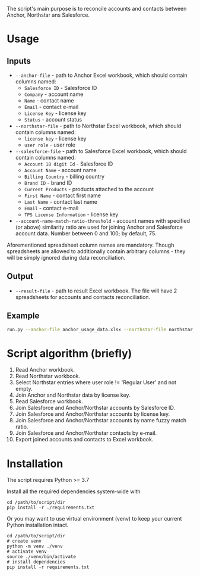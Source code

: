 The script's main purpose is to reconcile accounts and contacts between Anchor, Northstar ans Salesforce.

<h1>Usage</h1>
<h2>Inputs</h2>

* `--anchor-file` - path to Anchor Excel workbook, which should contain columns named:
  * `Salesforce ID` - Salesforce ID
  * `Company` - account name
  * `Name` - contact name
  * `Email`	- contact e-mail
  * `License Key` - license key
  * `Status` - account status
* `--northstar-file` - path to Northstar Excel workbook, which should contain columns named:
  * `license key` - license key
  * `user role` - user role
* `--salesforce-file` - path to Salesforce Excel workbook, which should contain columns named:
  * `Account 18 digit Id` - Salesforce ID
  * `Account Name` - account name
  * `Billing Country` - billing country
  * `Brand ID` - brand ID
  * `Current Products` - products attached to the account 
  * `First Name` - contact first name
  * `Last Name` - contact last name
  * `Email` - contact e-mail
  * `TPS License Information` - license key
* `--account-name-match-ratio-threshold` - account names with specified (or above) similarity ratio are used for joining Anchor and Salesforce account data. Number between 0 and 100; by default, 75.

Aforementioned spreadsheet column names are mandatory. Though spreadsheets are allowed to additionally contain arbitrary columns - they will be simply ignored during data reconciliation.

<h2>Output</h2>

* `--result-file` - path to result Excel workbook. The file will have 2 spreadsheets for accounts and contacts reconciliation.

<h2>Example</h2>

```bash
run.py --anchor-file anchor_usage_data.xlsx --northstar-file northstar_users.xlsx ----salesforce-file "X360sync - Anchor Partner Contacts.xlsx" --account-name-match-ratio-threshold 85 --result-file output.xlsx 
```   
 
<h1>Script algorithm (briefly)</h1>

1. Read Anchor workbook.
1. Read Northstar workbook.
1. Select Northstar entries where user role != 'Regular User' and not empty.
1. Join Anchor and Northstar data by license key.
1. Read Salesforce workbook.
1. Join Salesforce and Anchor/Northstar accounts by Salesforce ID.
1. Join Salesforce and Anchor/Northstar accounts by license key.
1. Join Salesforce and Anchor/Northstar accounts by name fuzzy match ratio.
1. Join Salesforce and Anchor/Northstar contacts by e-mail.
1. Export joined accounts and contacts to Excel workbook.

<h1>Installation</h1>

The script requires Python >= 3.7

Install all the required dependencies system-wide with 
```shell script
cd /path/to/script/dir
pip install -r ./requirements.txt
``` 

Or you may want to use virtual environment (venv) to keep your current Python installation intact.
```shell script
cd /path/to/script/dir
# create venv
python -m venv ./venv
# activate venv
source ./venv/bin/activate
# install dependencies
pip install -r requirements.txt
```